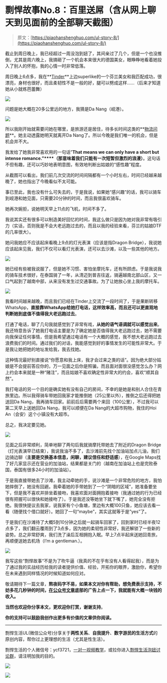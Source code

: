 # 剽悍故事No.8：百里送屌（含从网上聊天到见面前的全部聊天截图）

> 原文：[https://piaohanshenghuo.com/ul-story-8/](https://piaohanshenghuo.com/ul-story-8/)

截止到周日晚上，我已经超过一周没泡到妞了，其间亲过了几个，但是一个也没推倒，尤其是周六晚上，我搞砸了一个机会本来很大的德国美女，眼睁睁地看着她投入了别人的怀抱，我的心情一时非常低落。

周日晚上6点多，我在**[Tinder](https://piaohanshenghuo.com/tinder_guide/)**上边superlike的一个芬兰美女和我匹配成功，很漂亮，身材也很好，而且柔韧性不是一般的好，腿可以劈成这样……（后来才知道她从小就练芭蕾舞）

![](img/a454a926498cfa72bcb2a5ad2a41b8bc.png)



问题是她大概在20多公里远的地方，我猜是Da Nang（岘港）。

![](img/aa93e6bb9bda794e52c4141efbad5b6f.png)



所以我刚开始就需要问她在哪里，是旅游还是居住，待多长时间这类的**[物流问题](https://piaohanshenghuo.com/the_key_of_pulling_logistics/)**。她主动透露她明天就离开Da Nang了。所以今晚是我们唯一的机会，但是机会并不大。

我发给了她我非常喜欢用的一句话”**That means we can only have a short but intense romance.”****（那意味着我们只能有一次短暂但激烈的浪漫）**。这句话不但有趣，还可以巧妙地表明意图，有效地判断出姑娘的“感性趣”程度。

从截图可以看出，我们前几次交流的时间间隔都有一个小时左右，时间已经越来越晚了，她也指出了今晚看似不太可能。

事已至此，我也没有什么可失去的，于是我说，如果她“感兴趣”的话，我可以骑车到岘港和她见面，只需要20分钟的时间，而且我很喜欢骑车。

她再次婉拒，说她明天早上11点的飞机，时间不多了。

我说其实还有很多可以制造美好回忆的时间，我这么做只是因为她对我非常有吸引力（实话，否则我是不会大老远跑过去的，而且以我的经验来看，芬兰的姑娘DTF的几率很大）。

她问我她应不应该起床看晚上9点的灯光表演（应该是指Dragon Bridge），我说她应该起床见我，我们不仅可以看灯光表演，还可以去沙滩，以及一些其他的地方。

![](img/18c549ea431c256423558d6f08ace15a.png)



她已经有些被我说服了，但是她不习惯、害怕坐摩托车，还有所顾虑。于是我说我的骑车技术很好，在泰国骑了一年，从清迈到普吉往返，骑遍越南北部山区，又一口气起到了越南中部，从来没有发生过交通事故。为了让她放心坐上我的摩托车。

![](img/372cbb7f516ed4e66dc250ab30d5ad5b.png)



我看时间越来越晚，而且我们已经在Tinder上交流了一段时间了，于是果断转移WhatsApp，**直接靠****WhatsApp****给她打电话，这样效率高，而且还可以更直观地判断她到底值不值得我大老远跑过去**。

打通了电话，聊了几句我就感觉到了非常有戏，**从她的语气语调就可以感觉出来**。我还特意告诉了她我打电话主要是为了确定她是否值得我大老远跑过去，她不需要向我保证任何事情，但是我希望通过电话有一个大概的感觉，我不想大老远跑过去浪费我们的时间。通过我们的对话，我能感觉到好的事情发生的可能性非常大。于是我让她把她的地址发给我，我去找她。

这种情况最好别直接说“你愿意和我上床，我才会过来之类的话”。因为绝大部分姑娘是不会提前答应你的，万一见面之后你是照骗，而且面对面很没感觉怎么办？网上约会本来就是一种“赌注”，而且姑娘不喜欢确定性非常大的约会，喜欢“顺其自然”。

我打电话的另一个目的是确实她有没有自己的房间，不幸的是她是和别人合住在青旅里边。所以我得骑车带她回我家才能推倒她（25公里以外），推倒之后还得把她送回Da Nang，我再骑车回家。前前后后需要两个来回（100公里），不过我可以第二天早上送她回Da Nang，我可以顺便在Da Nang的大超市购物，我住的Hoi An（会安）这个小镇没有大超市。

总之，我决定要见她。

![](img/2c4dbbd42aefe8c05a5323c798439ea1.png)



见面之后非常顺利，简单地聊了两句后我就骑摩托带她去了附近的Dragon Bridge（灯光表演早已结束），我说我油不多了，去沙滩前先找个加油站加点儿油，我们边骑边聊（**主要是交换基本信息，闲聊，建议信任和舒适感**），在Google Maps找了好几家显示还在营业的加油站，结果都是关门的（越南在加油站上也是完败泰国，泰国有很多24小时的加油站）。

于是我直接带她去了沙滩，我主动牵她的手，说沙滩是一个非常危险的地方，我怕她摔倒了，她没有回避。我牵着她的手带她到了一个“阴暗的区域”，她准备要坐下，但是我不喜欢并排坐着接吻，我喜欢面对面拥抱着接吻（我通过她的行为已经很有把握可以很快和她接吻了）。于是我还没等她坐下就下嘴了，她完全没有拒绝。我很快提议去我家，说我家有个小鱼塘，里边有大概100只鱼，她应该去看一看（随便找个借口就好）。她回了一句“maybe”，其实这就等于是”yes”了。

于是我们在沙滩待了大概5到10分钟之后就一起骑车回家了，回到家时已经半夜12点多了，我们翻云覆雨到了3点多，因为她的柔韧性非常好，我还解锁了一些新的姿势。总之非常舒爽，我们洗了澡后互相拥抱入眠。早上7点半起床送她回青旅，再顺便送她去机场（I’m a gentleman.）。

![](img/58d818db7e478ab987532ee9197f67e8.png)



我写这些“剽悍故事“不是为了吹牛逼（我真的不在乎有没有人看得起我），而是为了通过我的实战经历给我的读者提供价值、经验，开拓你的眼界，激励你，希望你在未来遇到同样情况的时候知道如何应对。

敬请期待下一篇文章，**熬夜码字不易，如果本文对你有帮助，想免费表示支持，不妨多花几秒钟的时间，[在公众号文章](https://mp.weixin.qq.com/s?__biz=MzIwNjgyMzMzOQ==&mid=2247484835&idx=1&sn=df3412880df74ae6e6eadada92d8235d&chksm=971a8f67a06d0671d5407ce95f334246aaed525179b6425bc756a087e2d99914a211fedc543b&token=474145557&lang=zh_CN#rd)底部的广告上点一下，我就能有大概一块钱的收入。**

**当然也欢迎你分享本文，更欢迎你打赏，谢谢支持**。

**你的支持可以鼓励我创作出更多有价值的文章供你阅读。**

* * *

剽悍生活UL(微信公众号)分享关于**两性关系**、**自我提升**、**数字游民的生活方式**的原创内容，帮你过上更理想的生活（尤其是性生活）。

剽悍生活的个人微信号：ycf3721，[一对一视频教学](https://piaohanshenghuo.com/1on1_coaching/)，或拉你进入[剽悍生活泡妞讨论群](https://piaohanshenghuo.com/ul-wechat-group/)，请注明加我的目的。

![](img/cd21a79bb7339e9feac101b7d8f24243.png)

![](img/48a213915b598d48c51d7cbc5ebeaa6c.png)